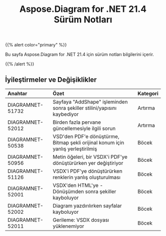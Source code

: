 ﻿---
title: Aspose.Diagram for .NET 21.4 Sürüm Notları
type: docs
weight: 9
url: /tr/net/aspose-diagram-for-net-21-4-release-notes/
---
{{% alert color="primary" %}} 

Bu sayfa Aspose.Diagram for .NET 21.4 için sürüm notları bilgilerini içerir.

{{% /alert %}} 
## **İyileştirmeler ve Değişiklikler**

|**Anahtar**|**Özet**|**Kategori**|
|:- |:- |:- |
|DIAGRAMNET-51732|Sayfaya "AddShape" işleminden sonra şekiller stilini/yapısını kaybediyor|Artırma|
|DIAGRAMNET-52012|Birden fazla pervane güncellemesiyle ilgili sorun|Artırma|
|DIAGRAMNET-50538|VSD'den PDF'e dönüştürme, Bitmap şekli orijinal konum için yanlış yerleştirilmiş|Böcek|
|DIAGRAMNET-50956|Metin öğeleri, bir VSDX'i PDF'ye dönüştürürken yer değiştiriyor|Böcek|
|DIAGRAMNET-51126|VSDX'i PDF'ye dönüştürürken renklerin yanlış oluşturulması|Böcek|
|DIAGRAMNET-52001|VSDX'den HTML'ye - Dönüşümden sonra şekiller kayboluyor|Böcek|
|DIAGRAMNET-52002|Diagram yazdırılırken sayfalar kayboluyor|Böcek|
|DIAGRAMNET-52011|Gerileme: VSDX dosyası yüklenemiyor|Böcek|




